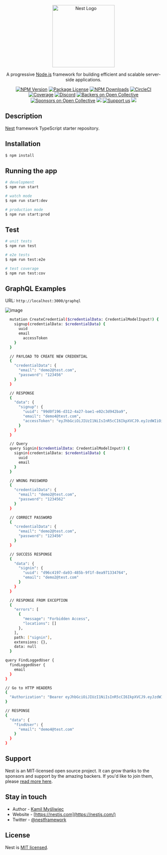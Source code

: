 <p align="center">
  <a href="http://nestjs.com/" target="blank"><img src="https://nestjs.com/img/logo-small.svg" width="200" alt="Nest Logo" /></a>
</p>

[circleci-image]: https://img.shields.io/circleci/build/github/nestjs/nest/master?token=abc123def456
[circleci-url]: https://circleci.com/gh/nestjs/nest

  <p align="center">A progressive <a href="http://nodejs.org" target="_blank">Node.js</a> framework for building efficient and scalable server-side applications.</p>
    <p align="center">
<a href="https://www.npmjs.com/~nestjscore" target="_blank"><img src="https://img.shields.io/npm/v/@nestjs/core.svg" alt="NPM Version" /></a>
<a href="https://www.npmjs.com/~nestjscore" target="_blank"><img src="https://img.shields.io/npm/l/@nestjs/core.svg" alt="Package License" /></a>
<a href="https://www.npmjs.com/~nestjscore" target="_blank"><img src="https://img.shields.io/npm/dm/@nestjs/common.svg" alt="NPM Downloads" /></a>
<a href="https://circleci.com/gh/nestjs/nest" target="_blank"><img src="https://img.shields.io/circleci/build/github/nestjs/nest/master" alt="CircleCI" /></a>
<a href="https://coveralls.io/github/nestjs/nest?branch=master" target="_blank"><img src="https://coveralls.io/repos/github/nestjs/nest/badge.svg?branch=master#9" alt="Coverage" /></a>
<a href="https://discord.gg/G7Qnnhy" target="_blank"><img src="https://img.shields.io/badge/discord-online-brightgreen.svg" alt="Discord"/></a>
<a href="https://opencollective.com/nest#backer" target="_blank"><img src="https://opencollective.com/nest/backers/badge.svg" alt="Backers on Open Collective" /></a>
<a href="https://opencollective.com/nest#sponsor" target="_blank"><img src="https://opencollective.com/nest/sponsors/badge.svg" alt="Sponsors on Open Collective" /></a>
  <a href="https://paypal.me/kamilmysliwiec" target="_blank"><img src="https://img.shields.io/badge/Donate-PayPal-ff3f59.svg"/></a>
    <a href="https://opencollective.com/nest#sponsor"  target="_blank"><img src="https://img.shields.io/badge/Support%20us-Open%20Collective-41B883.svg" alt="Support us"></a>
  <a href="https://twitter.com/nestframework" target="_blank"><img src="https://img.shields.io/twitter/follow/nestframework.svg?style=social&label=Follow"></a>
</p>
  <!--[![Backers on Open Collective](https://opencollective.com/nest/backers/badge.svg)](https://opencollective.com/nest#backer)
  [![Sponsors on Open Collective](https://opencollective.com/nest/sponsors/badge.svg)](https://opencollective.com/nest#sponsor)-->

## Description

[Nest](https://github.com/nestjs/nest) framework TypeScript starter repository.

## Installation

```bash
$ npm install
```

## Running the app

```bash
# development
$ npm run start

# watch mode
$ npm run start:dev

# production mode
$ npm run start:prod
```

## Test

```bash
# unit tests
$ npm run test

# e2e tests
$ npm run test:e2e

# test coverage
$ npm run test:cov
```

## GraphQL Examples

URL: `http://localhost:3000/graphql`

![image](https://github.com/laurindo/nestjs-playground/assets/2501144/8d3a563f-93df-48fb-a8e6-d136fde6f466)

```bash
  mutation CreateCredential($credentialData: CredentialModelInput!) {
    signup(credentialData: $credentialData) {
      uuid
      email
    	accessToken
    }
  }

  // PAYLOAD TO CREATE NEW CREDENTIAL
  {
    "credentialData": {
      "email": "demo2@test.com",
      "password": "123456"
    }
  }

  // RESPONSE
  {
    "data": {
      "signup": {
        "uuid": "99d0f196-d312-4a27-bae1-e02c3d942ba9",
        "email": "demo4@test.com",
        "accessToken": "eyJhbGciOiJIUzI1NiIsInR5cCI6IkpXVCJ9.eyJzdWIiOiI5OWQwZjE5Ni1kMzEyLTRhMjctYmFlMS1lMDJjM2Q5NDJiYTkiLCJlbWFpbCI6ImRlbW80QHRlc3QuY29tIiwiaWF0IjoxNjg2MTQ2NjAyfQ.eP0jT-SJRRDh83Ipzfw3bYUqI-IvP8Wh5nu6t1Gw0lI"
      }
    }
  }
```

```bash
  // Query
  query Signin($credentialData: CredentialModelInput!) {
    signin(credentialData: $credentialData) {
      uuid
      email
    }
  }
```

```bash
  // WRONG PASSWORD
  {
    "credentialData": {
      "email": "demo2@test.com",
      "password": "1234562"
    }
  }

  // CORRECT PASSWORD
  {
    "credentialData": {
      "email": "demo2@test.com",
      "password": "123456"
    }
  }
```

```bash
  // SUCCESS RESPONSE
  {
    "data": {
      "signin": {
        "uuid": "d96c4197-da93-485b-9f1f-8ea971334764",
        "email": "demo2@test.com"
      }
    }
  }

  // RESPONSE FROM EXCEPTION
  {
    "errors": [
      {
        "message": "Forbidden Access",
        "locations": []
      },
    ],
    path: ["signin"],
    extensions: {},
    data: null
  }
```

```bash
query FindLoggedUser {
  findLoggedUser {
    email
  }
}

// Go to HTTP HEADERS
{
  "Authorization": "Bearer eyJhbGciOiJIUzI1NiIsInR5cCI6IkpXVCJ9.eyJzdWIiOiI5OWQwZjE5Ni1kMzEyLTRhMjctYmFlMS1lMDJjM2Q5NDJiYTkiLCJlbWFpbCI6ImRlbW80QHRlc3QuY29tIiwiaWF0IjoxNjg2MTU3MTE1fQ.oM_fXDwg55jrFTlO4sW6mY0KbkdV3If87jsa68oLSVc"
}

// RESPONSE
{
  "data": {
    "findUser": {
      "email": "demo4@test.com"
    }
  }
}

```

## Support

Nest is an MIT-licensed open source project. It can grow thanks to the sponsors and support by the amazing backers. If you'd like to join them, please [read more here](https://docs.nestjs.com/support).

## Stay in touch

- Author - [Kamil Myśliwiec](https://kamilmysliwiec.com)
- Website - [https://nestjs.com](https://nestjs.com/)
- Twitter - [@nestframework](https://twitter.com/nestframework)

## License

Nest is [MIT licensed](LICENSE).
